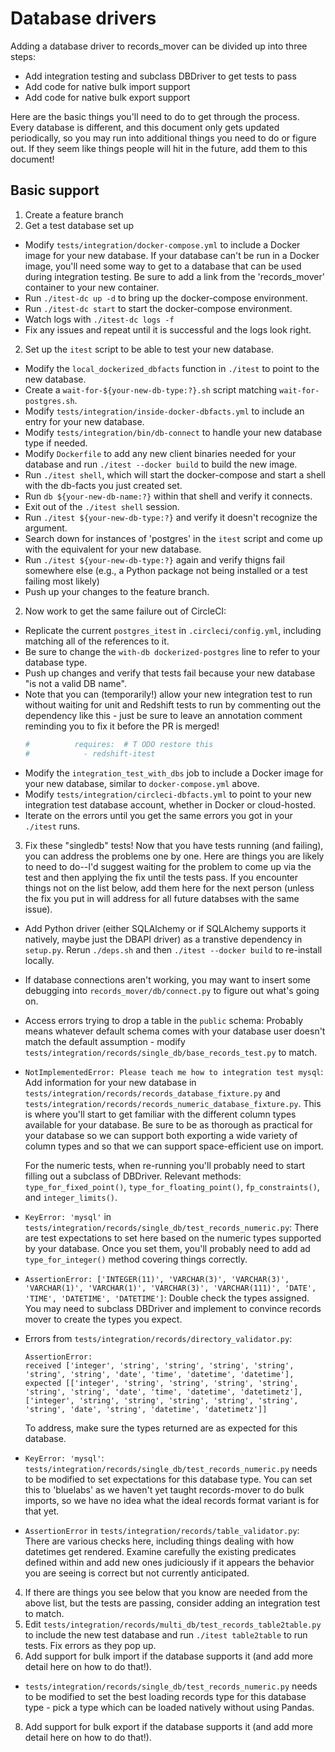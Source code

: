 # Database drivers

Adding a database driver to records_mover can be divided up into three steps:

* Add integration testing and subclass DBDriver to get tests to pass
* Add code for native bulk import support
* Add code for native bulk export support

Here are the basic things you'll need to do to get through the
process.  Every database is different, and this document only gets
updated periodically, so you may run into additional things you need
to do or figure out.  If they seem like things people will hit in the
future, add them to this document!

## Basic support

1. Create a feature branch
2. Get a test database set up
  * Modify `tests/integration/docker-compose.yml` to include a Docker
    image for your new database.  If your database can't be run in a
    Docker image, you'll need some way to get to a database that can
    be used during integration testing.  Be sure to add a link from
    the 'records_mover' container to your new container.
  * Run `./itest-dc up -d` to bring up the docker-compose environment.
  * Run `./itest-dc start` to start the docker-compose environment.
  * Watch logs with `./itest-dc logs -f`
  * Fix any issues and repeat until it is successful and the logs look right.
2. Set up the `itest` script to be able to test your new database.
  * Modify the `local_dockerized_dbfacts` function in `./itest` to
    point to the new database.
  * Create a `wait-for-${your-new-db-type:?}.sh` script matching
    `wait-for-postgres.sh`.
  * Modify `tests/integration/inside-docker-dbfacts.yml` to include an
    entry for your new database.
  * Modify `tests/integration/bin/db-connect` to handle your new
    database type if needed.
  * Modify `Dockerfile` to add any new client binaries needed for your
    database and run `./itest --docker build` to build the new image.
  * Run `./itest shell`, which will start the docker-compose and start
    a shell with the db-facts you just created set.
  * Run `db ${your-new-db-name:?}` within that shell and verify it
    connects.
  * Exit out of the `./itest shell` session.
  * Run `./itest ${your-new-db-type:?}` and verify it doesn't
    recognize the argument.
  * Search down for instances of 'postgres' in the `itest` script and
    come up with the equivalent for your new database.
  * Run `./itest ${your-new-db-type:?}` again and verify thigns fail
    somewhere else (e.g., a Python package not being installed or a
    test failing most likely)
  * Push up your changes to the feature branch.
2. Now work to get the same failure out of CircleCI:
  * Replicate the current `postgres_itest` in `.circleci/config.yml`,
    including matching all of the references to it.
  * Be sure to change the `with-db dockerized-postgres` line to refer
    to your database type.
  * Push up changes and verify that tests fail because your new
    database "is not a valid DB name".
  * Note that you can (temporarily!) allow your new integration test
    to run without waiting for unit and Redshift tests to run by
    commenting out the dependency like this - just be sure to leave an
    annotation comment reminding you to fix it before the PR is
    merged!
    ```yaml
    #          requires:  # T ODO restore this
    #            - redshift-itest
    ```
  * Modify the `integration_test_with_dbs` job to include a Docker
    image for your new database, similar to `docker-compose.yml`
    above.
  * Modify `tests/integration/circleci-dbfacts.yml` to point to your
    new integration test database account, whether in Docker or
    cloud-hosted.
  * Iterate on the errors until you get the same errors you got in
    your `./itest` runs.
3. Fix these "singledb" tests!  Now that you have tests running (and
   failing), you can address the problems one by one.  Here are things
   you are likely to need to do--I'd suggest waiting for the problem
   to come up via the test and then applying the fix until the tests
   pass.  If you encounter things not on the list below, add them here
   for the next person (unless the fix you put in will address for all
   future databses with the same issue).
  * Add Python driver (either SQLAlchemy or if SQLAlchemy supports it
    natively, maybe just the DBAPI driver) as a transtive dependency
    in `setup.py`.  Rerun `./deps.sh` and then `./itest --docker
    build` to re-install locally.
  * If database connections aren't working, you may want to insert
    some debugging into `records_mover/db/connect.py` to figure out
    what's going on.
  * Access errors trying to drop a table in the `public` schema:
    Probably means whatever default schema comes with your database
    user doesn't match the default assumption - modify
    `tests/integration/records/single_db/base_records_test.py` to
    match.
  * `NotImplementedError: Please teach me how to integration test
    mysql`: Add information for your new database in
    `tests/integration/records/records_database_fixture.py` and
    `tests/integration/records/records_numeric_database_fixture.py`.
    This is where you'll start to get familiar with the different
    column types available for your database.  Be sure to be as
    thorough as practical for your database so we can support both
    exporting a wide variety of column types and so that we can
    support space-efficient use on import.

    For the numeric tests, when re-running you'll probably need to
    start filling out a subclass of DBDriver.  Relevant methods:
    `type_for_fixed_point()`, `type_for_floating_point()`,
    `fp_constraints()`, and `integer_limits()`.
  * `KeyError: 'mysql'` in
    `tests/integration/records/single_db/test_records_numeric.py`:
    There are test expectations to set here based on the numeric types
    supported by your database.  Once you set them, you'll probably
    need to add ad `type_for_integer()` method covering things
    correctly.
  * `AssertionError: ['INTEGER(11)', 'VARCHAR(3)', 'VARCHAR(3)',
    'VARCHAR(1)', 'VARCHAR(1)', 'VARCHAR(3)', 'VARCHAR(111)', 'DATE',
    'TIME', 'DATETIME', 'DATETIME']`: Double check the types assigned.
    You may need to subclass DBDriver and implement to convince
    records mover to create the types you expect.
  * Errors from `tests/integration/records/directory_validator.py`:
    ```console
    AssertionError:
    received ['integer', 'string', 'string', 'string', 'string', 'string', 'string', 'date', 'time', 'datetime', 'datetime'],
    expected [['integer', 'string', 'string', 'string', 'string', 'string', 'string', 'date', 'time', 'datetime', 'datetimetz'], ['integer', 'string', 'string', 'string', 'string', 'string', 'string', 'date', 'string', 'datetime', 'datetimetz']]
    ```

    To address, make sure the types returned are as expected for this database.
  * `KeyError: 'mysql'`:
    `tests/integration/records/single_db/test_records_numeric.py`
    needs to be modified to set expectations for this database type.
    You can set this to 'bluelabs' as we haven't yet taught
    records-mover to do bulk imports, so we have no idea what the
    ideal records format variant is for that yet.
  * `AssertionError` in
    `tests/integration/records/table_validator.py`: There are various
    checks here, including things dealing with how datetimes get
    rendered.  Examine carefully the existing predicates defined
    within and add new ones judiciously if it appears the behavior
    you are seeing is correct but not currently anticipated.
4. If there are things you see below that you know are needed from the
   above list, but the tests are passing, consider adding an
   integration test to match.
5. Edit
   `tests/integration/records/multi_db/test_records_table2table.py` to
   include the new test database and run `./itest table2table` to run
   tests.  Fix errors as they pop up.
7. Add support for bulk import if the database supports it (and add
   more detail here on how to do that!).
  * `tests/integration/records/single_db/test_records_numeric.py`
    needs to be modified to set the best loading records type for
    this database type - pick a type which can be loaded natively
    without using Pandas.
8. Add support for bulk export if the database supports it (and add
   more detail here on how to do that!).
